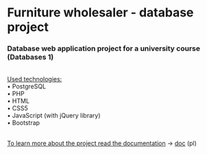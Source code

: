 # Furniture wholesaler - database project
<h3><b>Database web application</b> project for a university course (Databases 1)</h3> <br />
<ins>Used technologies:</ins> <br />
  • PostgreSQL<br />
  • PHP<br />
  • HTML<br />
  • CSS5<br />
  • JavaScript (with jQuery library)<br />
  • Bootstrap<br /><br />
  
<ins>To learn more about the project read the documentation</ins> -> [doc](https://github.com/AleksandraRolka/Furniture-wholesaler-database-project/blob/main/Dokumentacja%20projektu.pdf) (pl)
